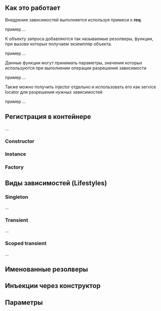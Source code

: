 ## Как это работает

Внедрение зависимостей выполняется используя примеси к **req**. 

пример ...

К объекту запроса добавляются так называемые резолверы, функции, при вызове которых получаем экземпляр объекта.

пример ...

Данные функции могут принимать параметры, значения которых используются при выполнении операции разрешения зависимости

пример ...

Также можно получить injector отдельно и использовать его как service locator для разрешения нужных зависимостей

пример ... 

## Регистрация в контейнере

...

### Constructor

### Instance

### Factory



## Виды зависимостей (Lifestyles)

### Singleton

...

### Transient

...

### Scoped transient

...

## Именованные резолверы



## Инъекции через конструктор



## Параметры





